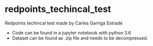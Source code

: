 # redpoints_techincal_test

Redpoints techincal test made by Carles Garriga Estradé

* Code can be found in a jupyter notebook with python 3.6
* Dataset can be found as .zip file and needs to be decompressed.

